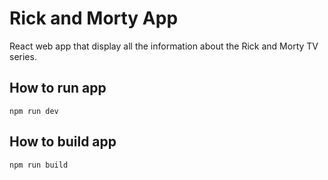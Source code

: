# Rick and Morty App

React web app that display all the information about the Rick and Morty TV series.

## How to run app

`npm run dev`

## How to build app

`npm run build`
